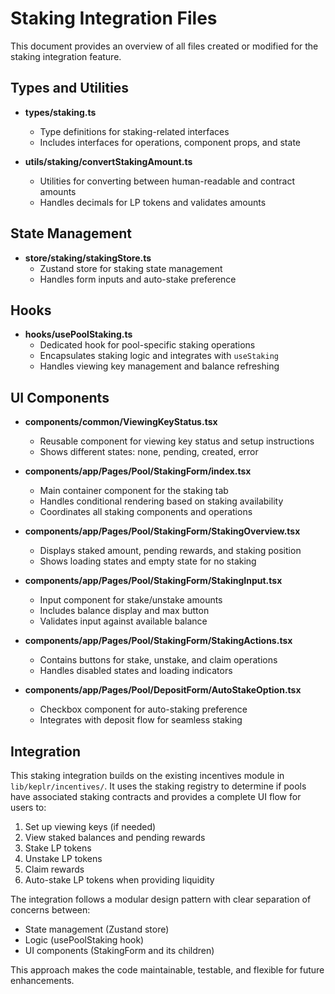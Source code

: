 # Staking Integration Files

This document provides an overview of all files created or modified for the staking integration feature.

## Types and Utilities

- **types/staking.ts**

  - Type definitions for staking-related interfaces
  - Includes interfaces for operations, component props, and state

- **utils/staking/convertStakingAmount.ts**
  - Utilities for converting between human-readable and contract amounts
  - Handles decimals for LP tokens and validates amounts

## State Management

- **store/staking/stakingStore.ts**
  - Zustand store for staking state management
  - Handles form inputs and auto-stake preference

## Hooks

- **hooks/usePoolStaking.ts**
  - Dedicated hook for pool-specific staking operations
  - Encapsulates staking logic and integrates with `useStaking`
  - Handles viewing key management and balance refreshing

## UI Components

- **components/common/ViewingKeyStatus.tsx**

  - Reusable component for viewing key status and setup instructions
  - Shows different states: none, pending, created, error

- **components/app/Pages/Pool/StakingForm/index.tsx**

  - Main container component for the staking tab
  - Handles conditional rendering based on staking availability
  - Coordinates all staking components and operations

- **components/app/Pages/Pool/StakingForm/StakingOverview.tsx**

  - Displays staked amount, pending rewards, and staking position
  - Shows loading states and empty state for no staking

- **components/app/Pages/Pool/StakingForm/StakingInput.tsx**

  - Input component for stake/unstake amounts
  - Includes balance display and max button
  - Validates input against available balance

- **components/app/Pages/Pool/StakingForm/StakingActions.tsx**

  - Contains buttons for stake, unstake, and claim operations
  - Handles disabled states and loading indicators

- **components/app/Pages/Pool/DepositForm/AutoStakeOption.tsx**
  - Checkbox component for auto-staking preference
  - Integrates with deposit flow for seamless staking

## Integration

This staking integration builds on the existing incentives module in `lib/keplr/incentives/`. It uses the staking registry to determine if pools have associated staking contracts and provides a complete UI flow for users to:

1. Set up viewing keys (if needed)
2. View staked balances and pending rewards
3. Stake LP tokens
4. Unstake LP tokens
5. Claim rewards
6. Auto-stake LP tokens when providing liquidity

The integration follows a modular design pattern with clear separation of concerns between:

- State management (Zustand store)
- Logic (usePoolStaking hook)
- UI components (StakingForm and its children)

This approach makes the code maintainable, testable, and flexible for future enhancements.

